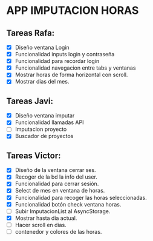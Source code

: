 # APP IMPUTACION HORAS

## Tareas Rafa:
- [x] Diseño ventana Login
- [x] Funcionalidad inputs login y contraseña
- [x] Funcionalidad para recordar login
- [x] Funcionalidad navegacion entre tabs y ventanas
- [x] Mostrar horas de forma horizontal con scroll.
- [x] Mostrar dias del mes.
  
## Tareas  Javi:
- [x] Diseño ventana imputar
- [x] Funcionalidad llamadas API
- [ ] Imputacion proyecto
- [x] Buscador de proyectos

## Tareas Victor:
- [x] Diseño de la ventana cerrar ses.
- [x] Recoger de la bd la info del user.
- [x] Funcionalidad para cerrar sesión.
- [x] Select de mes en ventana de horas.
- [x] Funcionalidad para recoger las horas seleccionadas.
- [x] Funcionalidad botón check ventana horas.
- [ ] Subir ImputacionList al AsyncStorage.
- [x] Mostrar hasta dia actual.
- [ ] Hacer scroll en dias.
- [ ] contenedor y colores de las horas.